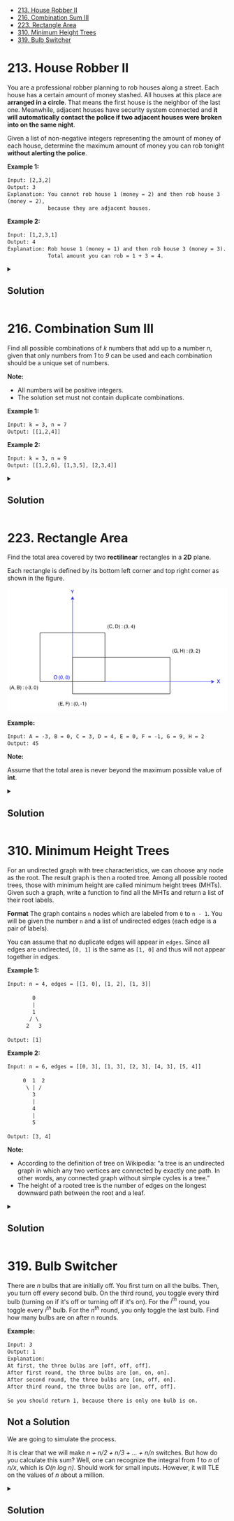 - [213. House Robber II](#213-house-robber-ii)
- [216. Combination Sum III](#216-combination-sum-iii)
- [223. Rectangle Area](#223-rectangle-area)
- [310. Minimum Height Trees](#310-minimum-height-trees)
- [319. Bulb Switcher](#319-bulb-switcher)

<a id="213-house-robber-ii"></a>
# 213. House Robber II

You are a professional robber planning to rob houses along a street. Each house has a certain amount of money stashed. All houses at this place are **arranged in a circle**. That means the first house is the neighbor of the last one. Meanwhile, adjacent houses have security system connected and **it will automatically contact the police if two adjacent houses were broken into on the same night**.

Given a list of non-negative integers representing the amount of money of each house, determine the maximum amount of money you can rob tonight **without alerting the police**.

**Example 1:**
```
Input: [2,3,2]
Output: 3
Explanation: You cannot rob house 1 (money = 2) and then rob house 3 (money = 2),
             because they are adjacent houses.
```
**Example 2:**
```
Input: [1,2,3,1]
Output: 4
Explanation: Rob house 1 (money = 1) and then rob house 3 (money = 3).
             Total amount you can rob = 1 + 3 = 4.
```

<details>
    <summary><h2>Solution</h2></summary>

Note that in an optimal subsets of houses which we can rob there won't be three consecutive not robbed houses.  Otherwise, we could've robbed the middle of them and increase our profit.  At this point, the problem sounds something like fibonacci steps, i.e. pass one house or pass two houses.  Fibonacci should remaind us of the dynamic programming.

Indeed, we can already see most of the solution: maintain two `dp` arrayy with `dp[0][i]` equalling the max profit we can make out of first _i_ houses if we **don't** rob the house _i_, and `dp[1][i]` equalling the max profit we can make out of first _i_ houses if we **do** rob the house _i_.

There is, however, one tricky question about the boundaries: we cannot rob the first and the last house simultaneously.  I suggest dealing with this by running the initial dp on `nums[1:]` and `nums[:-1]` and then taking the best of two results.  In such a way we manually ensure that at least one of the boundary houses is not robbed.  This will work in all cases except for length 1 and length 0 arrays.

### Complexity

Both time and space complexity is _O(n)_, as we have _O(n)_ dp states with _O(1)_ transitions each.  Space complexity can be reduced to _O(1)_ if we maintain only a sliding window of three dp elements and carefully avoid copying the input array.

### Code

```python
class Solution:
    def rob(self, nums: List[int]) -> int:
        if not nums:
            return 0
        if len(nums) == 1:
            return nums[0]
        
        def dpRob(a: List[int]) -> int:
            # start with two zeros to avoid casework for small `i`
            dp = [[0 for _ in range(len(a) + 2)] for _ in range(2)]
            for i, ai in enumerate(a):
                dp[1][i + 2] = ai + max(dp[1][i], dp[0][i + 1])
                dp[0][i + 2] = max(dp[0][i + 1], dp[1][i + 1])
            return max(dp[0][-1], dp[1][-1])
            
        return max(dpRob(nums[1:]), dpRob(nums[:-1]))

```

</details>

<a id="216-combination-sum-iii"></a>
# 216. Combination Sum III

Find all possible combinations of _k_ numbers that add up to a number _n_, given that only numbers from _1_ to _9_ can be used and each combination should be a unique set of numbers.

**Note:**

- All numbers will be positive integers.
- The solution set must not contain duplicate combinations.

**Example 1:**
```
Input: k = 3, n = 7
Output: [[1,2,4]]
```
**Example 2:**
```
Input: k = 3, n = 9
Output: [[1,2,6], [1,3,5], [2,3,4]]
```

<details>
    <summary><h2>Solution</h2></summary>

We can use a recursive approach if we suppose that we take digits in descending order and add another (optional) parameter _d_ to our function, indicating the largest digit which we still can use.  The logic behind is the following: let's try to construct an answer starting with some digit _c_.  Then we'll be left with the original problem with _k_ replaced by _k - 1_, _n_ replaced by _n - c_, and _d_ replaced by _c - 1_.

### Complexity

There is a limited number of possible answers, namely _2<sup>9</sup>_.  Our solution manipulates at most that many lists of a limited length of _9_.  Therefore, the complexity is constant _O(1)_.

The interesting question is whether one can do any better if we allow summand bigger than _9_.  At the first glance it looks like the answer size can be exponential in terms of _n_ if we do not limit the summand at all.  

### Code

```python
class Solution:
    def combinationSum3(self, k: int, n: int, d: int=9) -> List[List[int]]:
        if k == 1:
            if 1 <= n <= d:
                return [[n]]
            else:
                return []
        answers = []
        for c in range(1, d + 1):
            # can be improved to avoid unnecessary copy if we construct `partial_answer` inplace
            for partial_answer in self.combinationSum3(k - 1, n - c, c - 1):
                partial_answer.append(c)
                answers.append(partial_answer)
        return answers

```

</details>

<a id="223-rectangle-area"></a>
# 223. Rectangle Area

Find the total area covered by two **rectilinear** rectangles in a **2D** plane.

Each rectangle is defined by its bottom left corner and top right corner as shown in the figure.

![Rectangle Area](rectangle_area.png)

**Example:**
```
Input: A = -3, B = 0, C = 3, D = 4, E = 0, F = -1, G = 9, H = 2
Output: 45
```

**Note:**

Assume that the total area is never beyond the maximum possible value of **int**.

<details>
    <summary><h2>Solution</h2></summary>

It's an easy geometry task, complicated by rather messy input format.  We are going to use inclusion/exclusion formula.  It means that we have to find the intersection area of the rectangles.  It can be easily found if you recall that a rectangle is an intersection of four half-planes and notice that some of these half-planes include others.  This observation allows us to calculate the potential vertices of the intersection. 

The only tricky point to watch out for is when the intersection is empty.  We address this by max-relaxation of the side lengths with zero.

### Complexity

_O(1)_ ofc.

### Code

```python
class Solution:
    def computeArea(self, a: int, b: int, c: int, d: int, e: int, f: int, g: int, h: int) -> int:
        def area(a: int, b: int, c: int, d: int) -> int:
            return max(c - a, 0) * max(0, d - b)  # note the max-relaxation with 0

        return area(a, b, c, d) + area(e, f, g, h) - area(max(a, e), max(b, f), min(c, g), min(d, h))

```

</details>

<a id="310-minimum-height-trees"></a>
# 310. Minimum Height Trees

For an undirected graph with tree characteristics, we can choose any node as the root. The result graph is then a rooted tree. Among all possible rooted trees, those with minimum height are called minimum height trees (MHTs). Given such a graph, write a function to find all the MHTs and return a list of their root labels.

**Format**
The graph contains `n` nodes which are labeled from `0` to `n - 1`. You will be given the number `n` and a list of undirected edges (each edge is a pair of labels).

You can assume that no duplicate edges will appear in `edges`. Since all edges are undirected, `[0, 1]` is the same as `[1, 0]` and thus will not appear together in edges.

**Example 1:**
```
Input: n = 4, edges = [[1, 0], [1, 2], [1, 3]]

        0
        |
        1
       / \
      2   3 

Output: [1]
```
**Example 2:**
```
Input: n = 6, edges = [[0, 3], [1, 3], [2, 3], [4, 3], [5, 4]]

     0  1  2
      \ | /
        3
        |
        4
        |
        5 

Output: [3, 4]
```
**Note:**

- According to the definition of tree on Wikipedia: “a tree is an undirected graph in which any two vertices are connected by exactly one path. In other words, any connected graph without simple cycles is a tree.”
- The height of a rooted tree is the number of edges on the longest downward path between the root and a leaf.

<details>
    <summary><h2>Solution</h2></summary>

A tree can have up to two centers (roots that lead to MHTs).  One can verify this claim by supposing the contrary, considering three centers and corresponding longest paths.  If you draw a picture, it should be clear how to construct a longer path for one of the centers, violating the assumption.

Any center is literally a center of any diameter.  This proposition can be proven in a similar fashion.  It remains to recall the [classical two-bfs algorithm](https://medium.com/@tbadr/tree-diameter-why-does-two-bfs-solution-work-b17ed71d2881) for finding a diameter of a tree.

The only remark still to be made is that we have to store the bfs-parents in the second bfs to effectively retrieve the diamter itself, not only the length.

### Complexity

_O(n)_, as we use a constant number of BFSs, and every one of them costs _O(V + E)_ which is _O(n)_ for the tree case.

### Code

Rather long this time.

```python
from collections import deque


class Solution:
    def findMinHeightTrees(self, n: int, edges: List[List[int]]) -> List[int]:
        graph = [[] for _ in range(n)]
        for src, dst in edges:
            graph[src].append(dst)
            graph[dst].append(src)
            
        # ofc in prod code there should be a template bfs with visitor
        visited = [False for _ in range(n)]
        bfs = deque([0])
        first_endpoint = -1
        while bfs:
            v = bfs.popleft()
            visited[v] = True
            for w in graph[v]:
                if not visited[w]:
                    bfs.append(w)
            if not bfs:
                first_endpoint = v

        # but you won't implement it at an hour-long interview, will you?
        distance = [-1 for _ in range(n)]
        parent = [-1 for _ in range(n)]
        bfs = deque([first_endpoint])
        distance[first_endpoint] = 0
        second_endpoint = -1
        while bfs:
            v = bfs.popleft()
            for w in graph[v]:
                if distance[w] == -1:
                    bfs.append(w)
                    parent[w] = v
                    distance[w] = distance[v] + 1
            if not bfs:
                second_endpoint = v
        
        diameter_length = distance[second_endpoint]
        if diameter_length & 1:
            for k in range(diameter_length >> 1):
                second_endpoint = parent[second_endpoint]
            return [second_endpoint, parent[second_endpoint]]
        else:
            for k in range(diameter_length >> 1):
                second_endpoint = parent[second_endpoint]
            return [second_endpoint]

```

</details>

<a id="319-bulb-switcher"></a>
# 319. Bulb Switcher

There are _n_ bulbs that are initially off. You first turn on all the bulbs. Then, you turn off every second bulb. On the third round, you toggle every third bulb (turning on if it's off or turning off if it's on). For the _i<sup>th</sup>_ round, you toggle every _i<sup>th</sup>_ bulb. For the _n<sup>th</sup>_ round, you only toggle the last bulb. Find how many bulbs are on after n rounds.

**Example:**
```
Input: 3
Output: 1 
Explanation: 
At first, the three bulbs are [off, off, off].
After first round, the three bulbs are [on, on, on].
After second round, the three bulbs are [on, off, on].
After third round, the three bulbs are [on, off, off]. 

So you should return 1, because there is only one bulb is on.
```

## Not a Solution

We are going to simulate the process.

It is clear that we will make _n + n/2 + n/3 + ... + n/n_ switches.  But how do you calculate this sum?  Well, one can recognize the integral from _1_ to _n_ of _n/x_, which is _O(n log n)_.  Should work for small inputs.  However, it will TLE on the values of _n_ about a million.

<details>
    <summary><h2>Solution</h2></summary>

While this may not sound like a number theory question, it actually is.

The trick is that we can tell exactly which bulbs will be turned on.  In fact, these will be squares (1, 4, 9, 16, &hellip;).  If you wonder why&mdash;count how many times some bulb _k_ is switched.  It turns out that bulb number _k_ is switched as many times as many divisors _k_ has.  From the prime decomposition it follow that we will change an odd number of times only the lightbulbs, all prime exponents of which are even, a.k.a. the squares.  It remains to note that there are _[√n]_ squares up to _n_.

### Complexity

_O(1)_ ofc.

### Code

```python
class Solution:
    def bulbSwitch(self, n: int) -> int:
        return int(sqrt(n))

```

</details>
